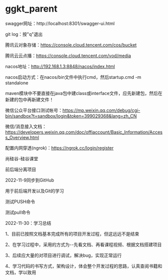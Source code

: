 # ggkt_parent

swagger网址：http://localhost:8301/swagger-ui.html

git log：按"q"退出

腾讯云对象存储：https://console.cloud.tencent.com/cos/bucket

腾讯云云点播：https://console.cloud.tencent.com/vod/media

nacos地址：http://192.168.1.3:8848/nacos/index.html

nacos启动方式：在nacos/bin文件中执行cmd，然后startup.cmd -m standalone

maven模块中不要直接在java包中建class或interface文件，应先新建包，然后在新建的包中再新建文件！

微信公众平台接口测试帐号：https://mp.weixin.qq.com/debug/cgi-bin/sandbox?t=sandbox/login&token=399029368&lang=zh_CN

微信/消息接入文档：https://developers.weixin.qq.com/doc/offiaccount/Basic_Information/Access_Overview.html

配置内网穿透(ngrok)：https://ngrok.cc/login/register

尚硅谷-硅谷课堂

前后端分离项目

2022-11-9同步到GitHub

用于前后端开发以及Git的学习

测试PUSH命令

测试pull命令

2022-11-30：学习总结

  1、目前已按照文档基本完成所有的项目开发过程，但这远远不是结束
  
  2、在学习过程中，采用的方式为--先看文档、再看课程视频、根据文档搭建项目
  
  3、后续应大量的对项目进行调试，解决bug，实现正常运行
  
  4、学习代码的书写方式，架构设计，体会整个开发过程的思路，认真查阅书籍和文档，学以致用
